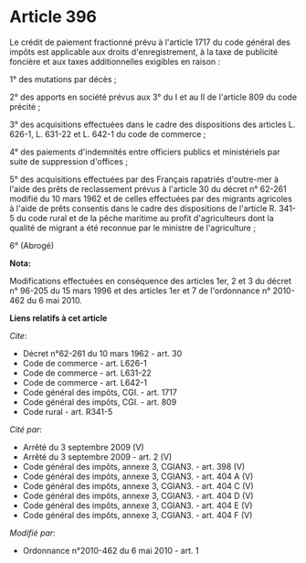 # Article 396

Le crédit de paiement fractionné prévu à l'article 1717 du code général des impôts est applicable aux droits
d'enregistrement, à la taxe de publicité foncière et aux taxes additionnelles exigibles en raison :

1° des mutations par décès ;

2° des apports en société prévus aux 3° du I et au II de l'article 809 du code précité ;

3° des acquisitions effectuées dans le cadre des dispositions des articles L. 626-1, L. 631-22 et L. 642-1 du code de
commerce ;

4° des paiements d'indemnités entre officiers publics et ministériels par suite de suppression d'offices ;

5° des acquisitions effectuées par des Français rapatriés d'outre-mer à l'aide des prêts de reclassement prévus à l'article
30 du décret n° 62-261 modifié du 10 mars 1962 et de celles effectuées par des migrants agricoles à l'aide de prêts consentis
dans le cadre des dispositions de l'article R. 341-5 du code rural et de la pêche maritime au profit d'agriculteurs dont la
qualité de migrant a été reconnue par le ministre de l'agriculture ;

6° (Abrogé)

**Nota:**

Modifications effectuées en conséquence des articles 1er, 2 et 3 du décret n° 96-205 du 15 mars 1996 et des articles 1er et 7
de l'ordonnance n° 2010-462 du 6 mai 2010.

**Liens relatifs à cet article**

_Cite_:

  - Décret n°62-261 du 10 mars 1962 - art. 30
  - Code de commerce - art. L626-1
  - Code de commerce - art. L631-22
  - Code de commerce - art. L642-1
  - Code général des impôts, CGI. - art. 1717
  - Code général des impôts, CGI. - art. 809
  - Code rural - art. R341-5

_Cité par_:

  - Arrêté du 3 septembre 2009 (V)
  - Arrêté du 3 septembre 2009 - art. 2 (V)
  - Code général des impôts, annexe 3, CGIAN3. - art. 398 (V)
  - Code général des impôts, annexe 3, CGIAN3. - art. 404 A (V)
  - Code général des impôts, annexe 3, CGIAN3. - art. 404 C (V)
  - Code général des impôts, annexe 3, CGIAN3. - art. 404 D (V)
  - Code général des impôts, annexe 3, CGIAN3. - art. 404 E (V)
  - Code général des impôts, annexe 3, CGIAN3. - art. 404 F (V)

_Modifié par_:

  - Ordonnance n°2010-462 du 6 mai 2010 - art. 1

